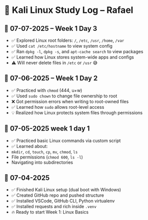 # 🧠 Kali Linux Study Log – Rafael


## 📅 07-07-2025 – Week 1 Day 3

- ✅ Explored Linux root folders: `/`, `/etc`, `/usr`, `/home`, `/var`
- ✅ Used `cat /etc/hostname` to view system config
- ✅ Ran `dpkg -l`, `dpkg -s`, and `apt-cache search` to view packages
- ✅ Learned how Linux stores system-wide apps and configs
- ⚠️ Will never delete files in `/etc` or `/usr` 😅


## 📅 07-06-2025 – Week 1 Day 2

- ✅ Practiced with `chmod` (444, u+w)
- ✅ Used `sudo chown` to change file ownership to root
- ❌ Got permission errors when writing to root-owned files
- ✅ Learned how `sudo` allows root-level access
- 💡 Realized how Linux protects system files through permissions


## 📅 07-05-2025 week 1 day 1

- ✅ Practiced basic Linux commands via custom script  
- ✅ Learned about:
- `mkdir`, `cd`, `touch`, `cp`, `mv`, `chmod`, `ls`
- File permissions (`chmod 600`, `ls -l`)
- Navigating into subdirectories


## 📅 07-04-2025

- ✅ Finished Kali Linux setup (dual boot with Windows)
- ✅ Created GitHub repo and pushed structure
- ✅ Installed VSCode, GitHub CLI, Python virtualenv
- ✅ Installed requests and rich inside `.venv`
- 🔥 Ready to start Week 1: Linux Basics
